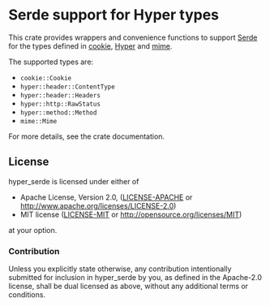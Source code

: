 Serde support for Hyper types
=============================

This crate provides wrappers and convenience functions to support [Serde] for
the types defined in [cookie], [Hyper] and [mime].

[cookie]: https://github.com/alexcrichton/cookie-rs
[Hyper]: https://github.com/hyperium/hyper
[mime]: https://github.com/hyperium/mime.rs
[Serde]: https://github.com/serde-rs/serde

The supported types are:

* `cookie::Cookie`
* `hyper::header::ContentType`
* `hyper::header::Headers`
* `hyper::http::RawStatus`
* `hyper::method::Method`
* `mime::Mime`

For more details, see the crate documentation.

## License

hyper_serde is licensed under either of

 * Apache License, Version 2.0, ([LICENSE-APACHE](LICENSE-APACHE) or
   http://www.apache.org/licenses/LICENSE-2.0)
 * MIT license ([LICENSE-MIT](LICENSE-MIT) or
   http://opensource.org/licenses/MIT)

at your option.

### Contribution

Unless you explicitly state otherwise, any contribution intentionally submitted
for inclusion in hyper_serde by you, as defined in the Apache-2.0 license,
shall be dual licensed as above, without any additional terms or conditions.
